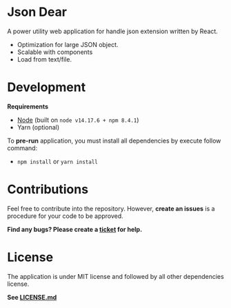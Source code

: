 # Json Dear

A power utility web application for handle json extension written by React.

- Optimization for large JSON object.
- Scalable with components
- Load from text/file.

# Development

**Requirements**

- [Node](https://nodejs.org/) (built on `node v14.17.6 + npm 8.4.1`)
- Yarn (optional)

To **pre-run** application, you must install all dependencies by execute follow command:

- `npm install` or `yarn install`

# Contributions

Feel free to contribute into the repository. However, __create an issues__ is a procedure for your code to be approved.

__Find any bugs? Please create a [ticket](https://github.com/PlayerNguyen/json-dear/issues) for help.__
# License

The application is under MIT license and followed by all other dependencies license.

__See [LICENSE.md](LICENSE.md)__